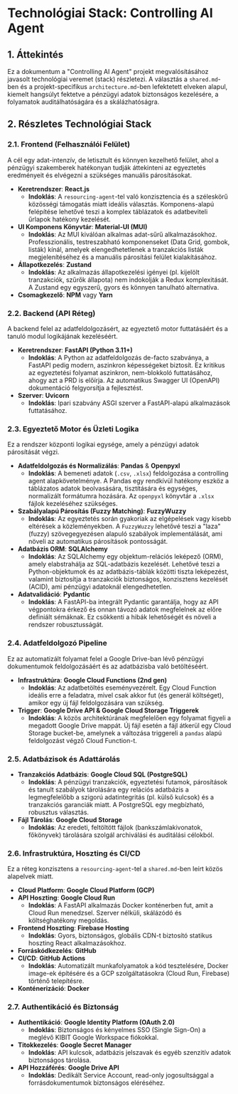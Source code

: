 # Technológiai Stack: Controlling AI Agent

## 1. Áttekintés

Ez a dokumentum a "Controlling AI Agent" projekt megvalósításához javasolt technológiai veremet (stack) részletezi. A választás a `shared.md`-ben és a projekt-specifikus `architecture.md`-ben lefektetett elveken alapul, kiemelt hangsúlyt fektetve a pénzügyi adatok biztonságos kezelésére, a folyamatok auditálhatóságára és a skálázhatóságra.

## 2. Részletes Technológiai Stack

### 2.1. Frontend (Felhasználói Felület)

A cél egy adat-intenzív, de letisztult és könnyen kezelhető felület, ahol a pénzügyi szakemberek hatékonyan tudják áttekinteni az egyeztetés eredményeit és elvégezni a szükséges manuális párosításokat.

- **Keretrendszer**: **React.js**
  - **Indoklás**: A `resourcing-agent`-tel való konzisztencia és a széleskörű közösségi támogatás miatt ideális választás. Komponens-alapú felépítése lehetővé teszi a komplex táblázatok és adatbeviteli űrlapok hatékony kezelését.
- **UI Komponens Könyvtár**: **Material-UI (MUI)**
  - **Indoklás**: Az MUI kiválóan alkalmas adat-sűrű alkalmazásokhoz. Professzionális, testreszabható komponenseket (Data Grid, gombok, listák) kínál, amelyek elengedhetetlenek a tranzakciós listák megjelenítéséhez és a manuális párosítási felület kialakításához.
- **Állapotkezelés**: **Zustand**
  - **Indoklás**: Az alkalmazás állapotkezelési igényei (pl. kijelölt tranzakciók, szűrők állapota) nem indokolják a Redux komplexitását. A Zustand egy egyszerű, gyors és könnyen tanulható alternatíva.
- **Csomagkezelő**: **NPM** vagy **Yarn**

### 2.2. Backend (API Réteg)

A backend felel az adatfeldolgozásért, az egyeztető motor futtatásáért és a tanuló modul logikájának kezeléséért.

- **Keretrendszer**: **FastAPI (Python 3.11+)**
  - **Indoklás**: A Python az adatfeldolgozás de-facto szabványa, a FastAPI pedig modern, aszinkron képességeket biztosít. Ez kritikus az egyeztetési folyamat aszinkron, nem-blokkoló futtatásához, ahogy azt a PRD is előírja. Az automatikus Swagger UI (OpenAPI) dokumentáció felgyorsítja a fejlesztést.
- **Szerver**: **Uvicorn**
  - **Indoklás**: Ipari szabvány ASGI szerver a FastAPI-alapú alkalmazások futtatásához.

### 2.3. Egyeztető Motor és Üzleti Logika

Ez a rendszer központi logikai egysége, amely a pénzügyi adatok párosítását végzi.

- **Adatfeldolgozás és Normalizálás**: **Pandas** & **Openpyxl**
  - **Indoklás**: A bemeneti adatok (`.csv`, `.xlsx`) feldolgozása a controlling agent alapkövetelménye. A Pandas egy rendkívül hatékony eszköz a táblázatos adatok beolvasására, tisztítására és egységes, normalizált formátumra hozására. Az `openpyxl` könyvtár a `.xlsx` fájlok kezeléséhez szükséges.
- **Szabályalapú Párosítás (Fuzzy Matching)**: **FuzzyWuzzy**
  - **Indoklás**: Az egyeztetés során gyakoriak az elgépelések vagy kisebb eltérések a közleményekben. A `FuzzyWuzzy` lehetővé teszi a "laza" (fuzzy) szövegegyezésen alapuló szabályok implementálását, ami növeli az automatikus párosítások pontosságát.
- **Adatbázis ORM**: **SQLAlchemy**
  - **Indoklás**: Az SQLAlchemy egy objektum-relációs leképező (ORM), amely elabstrahálja az SQL-adatbázis kezelését. Lehetővé teszi a Python-objektumok és az adatbázis-táblák közötti tiszta leképezést, valamint biztosítja a tranzakciók biztonságos, konzisztens kezelését (ACID), ami pénzügyi adatoknál elengedhetetlen.
- **Adatvalidáció**: **Pydantic**
  - **Indoklás**: A FastAPI-ba integrált Pydantic garantálja, hogy az API végpontokra érkező és onnan távozó adatok megfelelnek az előre definiált sémáknak. Ez csökkenti a hibák lehetőségét és növeli a rendszer robusztusságát.

### 2.4. Adatfeldolgozó Pipeline

Ez az automatizált folyamat felel a Google Drive-ban lévő pénzügyi dokumentumok feldolgozásáért és az adatbázisba való betöltéséért.

- **Infrastruktúra**: **Google Cloud Functions (2nd gen)**
  - **Indoklás**: Az adatbetöltés eseményvezérelt. Egy Cloud Function ideális erre a feladatra, mivel csak akkor fut (és generál költséget), amikor egy új fájl feldolgozására van szükség.
- **Trigger**: **Google Drive API & Google Cloud Storage Triggerek**
  - **Indoklás**: A közös architektúrának megfelelően egy folyamat figyeli a megadott Google Drive mappát. Új fájl esetén a fájl átkerül egy Cloud Storage bucket-be, amelynek a változása triggereli a `pandas` alapú feldolgozást végző Cloud Function-t.

### 2.5. Adatbázisok és Adattárolás

- **Tranzakciós Adatbázis**: **Google Cloud SQL (PostgreSQL)**
  - **Indoklás**: A pénzügyi tranzakciók, egyeztetési futamok, párosítások és tanult szabályok tárolására egy relációs adatbázis a legmegfelelőbb a szigorú adatintegritás (pl. külső kulcsok) és a tranzakciós garanciák miatt. A PostgreSQL egy megbízható, robusztus választás.
- **Fájl Tárolás**: **Google Cloud Storage**
  - **Indoklás**: Az eredeti, feltöltött fájlok (bankszámlakivonatok, főkönyvek) tárolására szolgál archiválási és auditálási célokból.

### 2.6. Infrastruktúra, Hoszting és CI/CD

Ez a réteg konzisztens a `resourcing-agent`-tel a `shared.md`-ben leírt közös alapelvek miatt.

- **Cloud Platform**: **Google Cloud Platform (GCP)**
- **API Hoszting**: **Google Cloud Run**
  - **Indoklás**: A FastAPI alkalmazás Docker konténerben fut, amit a Cloud Run menedzsel. Szerver nélküli, skálázódó és költséghatékony megoldás.
- **Frontend Hoszting**: **Firebase Hosting**
  - **Indoklás**: Gyors, biztonságos, globális CDN-t biztosító statikus hoszting React alkalmazásokhoz.
- **Forráskódkezelés**: **GitHub**
- **CI/CD**: **GitHub Actions**
  - **Indoklás**: Automatizált munkafolyamatok a kód tesztelésére, Docker image-ek építésére és a GCP szolgáltatásokra (Cloud Run, Firebase) történő telepítésre.
- **Konténerizáció**: **Docker**

### 2.7. Authentikáció és Biztonság

- **Authentikáció**: **Google Identity Platform (OAuth 2.0)**
  - **Indoklás**: Biztonságos és kényelmes SSO (Single Sign-On) a meglévő KIBIT Google Workspace fiókokkal.
- **Titokkezelés**: **Google Secret Manager**
  - **Indoklás**: API kulcsok, adatbázis jelszavak és egyéb szenzitív adatok biztonságos tárolása.
- **API Hozzáférés**: **Google Drive API**
  - **Indoklás**: Dedikált Service Account, read-only jogosultsággal a forrásdokumentumok biztonságos eléréséhez. 